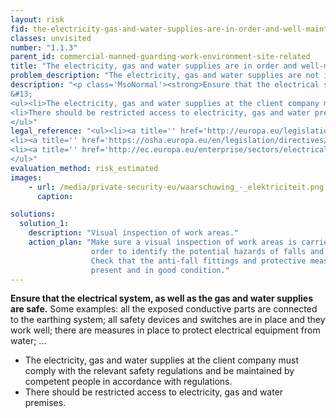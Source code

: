 ```yaml
---
layout: risk
fid: the-electricity-gas-and-water-supplies-are-in-order-and-well-maintained
classes: unvisited
number: "1.1.3"
parent_id: commercial-manned-guarding-work-environment-site-related
title: "The electricity, gas and water supplies are in order and well-maintained."
problem_description: "The electricity, gas and water supplies are not in order and/or not well-maintained."
description: "<p class='MsoNormal'><strong>Ensure that the electrical system, as well as the gas and water supplies are safe.</strong> Some examples: all the exposed conductive parts are connected to the earthing system; all safety devices and switches are in place and they work well; there are measures in place to protect electrical equipment from water; ... </p>&#13;
&#13;
<ul><li>The electricity, gas and water supplies at the client company must comply with the relevant safety regulations and be maintained by competent people in accordance with regulations.</li>&#13;
<li>There should be restricted access to electricity, gas and water premises.</li>&#13;
</ul>"
legal_reference: "<ul><li><a title='' href='http://europa.eu/legislation_summaries/employment_and_social_policy/health_hygiene_safety_at_work/c11113_en.htm' rel='nofollow' target='_blank'>89/391/CEE Implementing measures to improve the health and safety of workers (framework directive).</a></li>&#13;
<li><a title='' href='https://osha.europa.eu/en/legislation/directives/workplaces-equipment-signs-personal-protective-equipment/osh-directives/2' rel='nofollow' target='_blank'>89/654/EEC Directive on the minimum safety and health requirements for the workplace</a>.</li>&#13;
<li><a title='' href='http://ec.europa.eu/enterprise/sectors/electrical/documents/lvd/legislation/' target='_blank' rel='nofollow'>2006/95/EC Directive on the harmonisation of the laws of Member States relating to electrical equipment designed for use within certain voltage limits</a>.</li>&#13;
</ul>"
evaluation_method: risk_estimated
images:
    - url: /media/private-security-eu/waarschuwing_-_elektriciteit.png
      caption: 

solutions:
  solution_1:
    description: "Visual inspection of work areas."
    action_plan: "Make sure a visual inspection of work areas is carried out in
                  order to identify the potential hazards of falls and slips.
                  Check that the anti-fall fittings and protective measures are
                  present and in good condition."
---
```

**Ensure that the electrical system, as well as the gas and water supplies are safe.** Some examples: all the exposed conductive parts are connected to the earthing system; all safety devices and switches are in place and they work well; there are measures in place to protect electrical equipment from water; ... 

  * The electricity, gas and water supplies at the client company must comply with the relevant safety regulations and be maintained by competent people in accordance with regulations.
  * There should be restricted access to electricity, gas and water premises.


